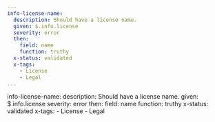 ```yaml
---
info-license-name:
  description: Should have a license name.
  given: $.info.license
  severity: error
  then:
    field: name
    function: truthy
  x-status: validated
  x-tags:
    - License
    - Legal    
...
```

info-license-name:
  description: Should have a license name.
  given: $.info.license
  severity: error
  then:
    field: name
    function: truthy
  x-status: validated
  x-tags:
    - License
    - Legal     